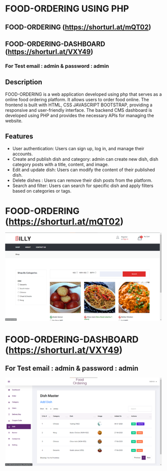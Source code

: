 # FOOD-ORDERING USING PHP
## FOOD-ORDERING (https://shorturl.at/mQT02)
## FOOD-ORDERING-DASHBOARD (https://shorturl.at/VXY49)
### For Test email : admin & password : admin

## Description
FOOD-ORDERING is a web application developed using php that serves as a online food ordering platform. It allows users to order food online. The frontend is built with HTML, CSS JAVASCRIPT BOOTSTRAP, providing a responsive and user-friendly interface. The backend CMS dashboard is developed using PHP and provides the necessary APIs for managing the website.

## Features
- User authentication: Users can sign up, log in, and manage their accounts.
- Create and publish dish and category: admin can create new dish, dish category posts with a title, content, and image.
- Edit and update dish: Users can modify the content of their published dish.
- Delete dishes : Users can remove their dish posts from the platform.
- Search and filter: Users can search for specific dish and apply filters based on categories or tags.

# FOOD-ORDERING (https://shorturl.at/mQT02)
![Frontend](https://github.com/Mangesh98/food-ordering/blob/8ff284fc20fe794248c375c25564713eb2bf8741/FOOD-ORDERING/assets/img/front-img/front-end.png) 


# FOOD-ORDERING-DASHBOARD (https://shorturl.at/VXY49)
## For Test email : admin & password : admin
![Backend](https://github.com/Mangesh98/food-ordering/blob/8ff284fc20fe794248c375c25564713eb2bf8741/FOOD-ORDERING/assets/img/front-img/back-end-cms.png)



